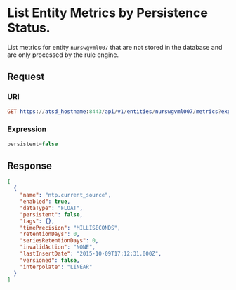 # List Entity Metrics by Persistence Status.

List metrics for entity `nurswgvml007` that are not stored in the database and are only processed by the rule engine.

## Request

### URI

```elm
GET https://atsd_hostname:8443/api/v1/entities/nurswgvml007/metrics?expression=persistent%3Dfalse
```

### Expression

```javascript
persistent=false
```

## Response

```json
[
  {
    "name": "ntp.current_source",
    "enabled": true,
    "dataType": "FLOAT",
    "persistent": false,
    "tags": {},
    "timePrecision": "MILLISECONDS",
    "retentionDays": 0,
    "seriesRetentionDays": 0,
    "invalidAction": "NONE",
    "lastInsertDate": "2015-10-09T17:12:31.000Z",
    "versioned": false,
    "interpolate": "LINEAR"
  }
]
```